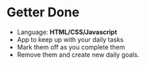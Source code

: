 # Getter Done

- Language: **HTML/CSS/Javascript**
- App to keep up with your daily tasks
- Mark them off as you complete them
- Remove them and create new daily goals.

